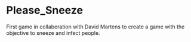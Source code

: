 # Please_Sneeze
First game in collaberation with David Martens to create a game with the objective to sneeze and infect people.

